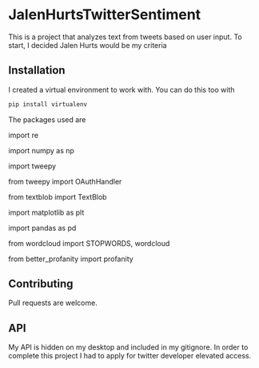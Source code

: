 # JalenHurtsTwitterSentiment

This is a project that analyzes text from tweets based on user input. To start, I decided Jalen Hurts would be my criteria

## Installation

I created a virtual environment to work with. You can do this too with

```bash
pip install virtualenv
```

The packages used are 

import re

import numpy as np

import tweepy

from tweepy import OAuthHandler

from textblob import TextBlob

import matplotlib as plt

import pandas as pd

from wordcloud import STOPWORDS, wordcloud

from better_profanity import profanity


## Contributing
Pull requests are welcome.

## API
My API is hidden on my desktop and included in my gitignore.
In order to complete this project I had to apply for twitter developer elevated access.





